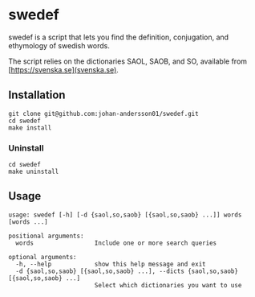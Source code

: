 # swedef

swedef is a script that lets you find the definition, conjugation, and ethymology of swedish words.

The script relies on the dictionaries SAOL, SAOB, and SO, available from [https://svenska.se](svenska.se).


## Installation

```
git clone git@github.com:johan-andersson01/swedef.git
cd swedef
make install
```

### Uninstall
```
cd swedef
make uninstall
```

## Usage

```
usage: swedef [-h] [-d {saol,so,saob} [{saol,so,saob} ...]] words [words ...]

positional arguments:
  words                 Include one or more search queries

optional arguments:
  -h, --help            show this help message and exit
  -d {saol,so,saob} [{saol,so,saob} ...], --dicts {saol,so,saob} [{saol,so,saob} ...]
                        Select which dictionaries you want to use
```
